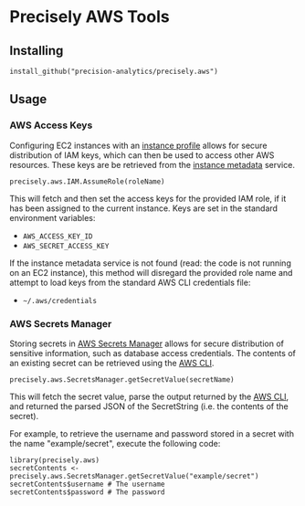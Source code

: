 # Precisely AWS Tools

## Installing

```
install_github("precision-analytics/precisely.aws")
```

## Usage 

### AWS Access Keys

Configuring EC2 instances with an [instance profile][] allows for secure distribution of IAM keys, 
which can then be used to access other AWS resources. These keys are be retrieved from the [instance metadata] service. 

```
precisely.aws.IAM.AssumeRole(roleName)
```

This will fetch and then set the access keys for the provided IAM role, if it has been assigned to the current instance. 
Keys are set in the standard environment variables: 

- `AWS_ACCESS_KEY_ID`
- `AWS_SECRET_ACCESS_KEY`

If the instance metadata service is not found (read: the code is not running on an EC2 instance), this method will 
disregard the provided role name and attempt to load keys from the standard AWS CLI credentials file:

- `~/.aws/credentials`

### AWS Secrets Manager

Storing secrets in [AWS Secrets Manager] allows for secure distribution of sensitive information, such as database access credentials. The contents of an existing secret can be retrieved using the [AWS CLI]. 

```
precisely.aws.SecretsManager.getSecretValue(secretName)
```

This will fetch the secret value, parse the output returned by the [AWS CLI], and returned the parsed JSON of the SecretString (i.e. the contents of the secret). 

For example, to retrieve the username and password stored in a secret with the name "example/secret", execute the following code: 

```
library(precisely.aws)
secretContents <- precisely.aws.SecretsManager.getSecretValue("example/secret")
secretContents$username # The username
secretContents$password # The password
```

[instance profile]: https://docs.aws.amazon.com/IAM/latest/UserGuide/id_roles_use_switch-role-ec2_instance-profiles.html
[instance metadata]: https://docs.aws.amazon.com/AWSEC2/latest/UserGuide/iam-roles-for-amazon-ec2.html#instance-metadata-security-credentials
[AWS Secrets Manager]: https://docs.aws.amazon.com/secretsmanager/latest/userguide/manage_create-basic-secret.html
[AWS CLI]: https://docs.aws.amazon.com/cli/latest/reference/
